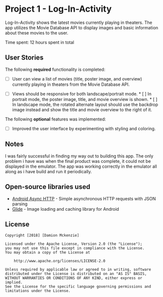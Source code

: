 # Project 1 - Log-In-Activity

Log-In-Activity shows the latest movies currently playing in theaters. The app utilizes the Movie Database API to display images and basic information about these movies to the user.

Time spent: 12 hours spent in total

## User Stories

The following **required** functionality is completed:

* [ ] User can view a list of movies (title, poster image, and overview) currently playing in theaters from the Movie Database API.

* [ ] Views should be responsive for both landscape/portrait mode.
      * [ ] In portrait mode, the poster image, title, and movie overview is shown.
      * [ ] In landscape mode, the rotated alternate layout should use the backdrop image instead and show the title and movie overview to the right of it.

The following **optional** features was implemented:

* [ ] Improved the user interface by experimenting with styling and coloring.


## Notes

I was fairly successful in finding my way out to building this app. The only problem i have was when the final product was complete, it could not be displayed in the emulator. The app was working correctly in the emulator all along as i have build and run it periodically.

## Open-source libraries used

- [Android Async HTTP](https://github.com/loopj/android-async-http) - Simple asynchronous HTTP requests with JSON parsing
- [Glide](https://github.com/bumptech/glide) - Image loading and caching library for Android

## License

    Copyright [2018] [Damion Mckenzie]

    Licensed under the Apache License, Version 2.0 (the "License");
    you may not use this file except in compliance with the License.
    You may obtain a copy of the License at

        http://www.apache.org/licenses/LICENSE-2.0

    Unless required by applicable law or agreed to in writing, software
    distributed under the License is distributed on an "AS IS" BASIS,
    WITHOUT WARRANTIES OR CONDITIONS OF ANY KIND, either express or implied.
    See the License for the specific language governing permissions and
    limitations under the License.
